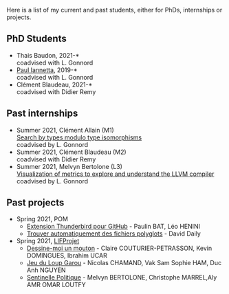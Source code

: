 Here is a list of my current and past students, either for PhDs, internships or projects.

## PhD Students

- Thais Baudon, 2021-*  
  coadvised with L. Gonnord
- [Paul Iannetta](https://perso.ens-lyon.fr/paul.iannetta/), 2019-*  
  coadvised with L. Gonnord
- Clément Blaudeau, 2021-*  
  coadvised with Didier Remy

## Past internships

- Summer 2021, Clément Allain (M1)  
  [Search by types modulo type isomorphisms](reports/2021allain.pdf)  
  coadvised by L. Gonnord
- Summer 2021, Clément Blaudeau (M2)  
  coadvised with Didier Remy
- Summer 2021, Melvyn Bertolone (L3)  
  [Visualization of metrics to explore and understand the LLVM compiler](http://laure.gonnord.org/pro/students/rapport_L32021_Bertolone.pdf)  
  coadvised by L. Gonnord

## Past projects

- Spring 2021, POM  
  * [Extension Thunderbird pour GitHub](reports/2020POM-Henini-Bat.pdf) - Paulin BAT, Léo HENINI  
  * [Trouver automatiquement des fichiers polyglots](reports/2020POM-Daily.pdf) - David Daily
- Spring 2021, [LIFProjet](http://cazabetremy.fr/wiki/doku.php?id=projet:presentation)  
  * [Dessine-moi un mouton](reports/2020LIFProjet-COUTURIER-DOMINGES-UCAR.pdf) - Claire COUTURIER-PETRASSON, Kevin DOMINGUES, Ibrahim UCAR  
  * [Jeu du Loup Garou](reports/2020LIFProjet-HAM-NGUYEN-CHAMAND.pdf) - Nicolas CHAMAND, Vak Sam Sophie HAM, Duc Anh NGUYEN  
  * [Sentinelle Politique](reports/2020LIFProjet-BERTOLONE-MARREL-LOUTFY.pdf) - Melvyn BERTOLONE, Christophe MARREL,Aly AMR OMAR LOUTFY
  
